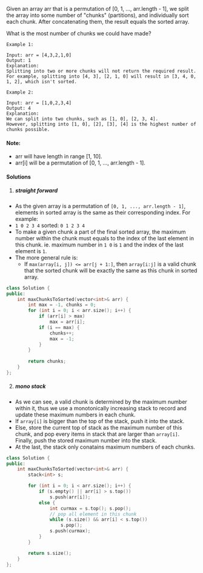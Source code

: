 Given an array arr that is a permutation of [0, 1, ..., arr.length - 1], we split the array into some number of "chunks" (partitions), and individually sort each chunk.  After concatenating them, the result equals the sorted array.

What is the most number of chunks we could have made?

```
Example 1:

Input: arr = [4,3,2,1,0]
Output: 1
Explanation:
Splitting into two or more chunks will not return the required result.
For example, splitting into [4, 3], [2, 1, 0] will result in [3, 4, 0, 1, 2], which isn't sorted.

Example 2:

Input: arr = [1,0,2,3,4]
Output: 4
Explanation:
We can split into two chunks, such as [1, 0], [2, 3, 4].
However, splitting into [1, 0], [2], [3], [4] is the highest number of chunks possible.
```

#### Note:

-    arr will have length in range [1, 10].
-    arr[i] will be a permutation of [0, 1, ..., arr.length - 1].


#### Solutions

1. ##### straight forward


- As the given array is a permutation of `[0, 1, ..., arr.length - 1]`, elements in sorted array is the same as their corresponding index. For example:
- `1 0 2 3 4`  sorted:  `0 1 2 3 4`
- To make a given chunk a part of the final sorted array, the maximum number within the chunk must equals to the index of the last element in this chunk. ie. maximum number in `1 0` is `1` and the index of the last element is `1`.
- The more general rule is: 
    - If `max(array[i, j]) <= arr[j + 1:]`, then `array[i:j]` is a valid chunk that the sorted chunk will be exactly the same as this chunk in sorted array.

```c++
class Solution {
public:
    int maxChunksToSorted(vector<int>& arr) {
        int max = -1, chunks = 0;
        for (int i = 0; i < arr.size(); i++) {
            if (arr[i] > max)
                max = arr[i];
            if (i == max) {
                chunks++;
                max = -1;
            }
        }
        
        return chunks;
    }
};
```


2. ##### mono stack

- As we can see, a valid chunk is determined by the maximum number within it, thus we use a monotonically increasing stack to record and update these maximum numbers in each chunk.
- If `array[i]` is bigger than the top of the stack, push it into the stack.
- Else, store the current top of stack as the maximum number of this chunk, and pop every items in stack that are larger than `array[i]`. Finally, push the stored maximum number into the stack.
- At the last, the stack only conatains maximum numbers of each chunks.

```c++
class Solution {
public:
    int maxChunksToSorted(vector<int>& arr) {
        stack<int> s;

        for (int i = 0; i < arr.size(); i++) {
            if (s.empty() || arr[i] > s.top())
                s.push(arr[i]); 
            else {
                int curmax = s.top(); s.pop();
                // pop all element in this chunk
                while (s.size() && arr[i] < s.top())
                    s.pop();
                s.push(curmax);
            }
        }

        return s.size();
    }
};
```
